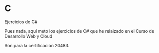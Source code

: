 # C
Ejercicios de C#

Pues nada, aquí meto los ejercicios de C# que he relaizado en el Curso de Desarrollo Web y Cloud



Son para la certificación 20483.
